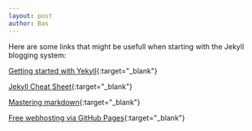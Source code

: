 ```yaml
---
layout: post
author: Bas
---
```

Here are some links that might be usefull when starting with the Jekyll blogging system: 

[Getting started with Yekyll](https://jekyllrb.com/docs/step-by-step/01-setup/){:target="_blank"}

[Jekyll Cheat Sheet](https://learn.cloudcannon.com/jekyll-cheat-sheet/){:target="_blank"}

[Mastering markdown](https://guides.github.com/features/mastering-markdown/){:target="_blank"}

[Free webhosting via GitHub Pages](https://pages.github.com/){:target="_blank"} 
